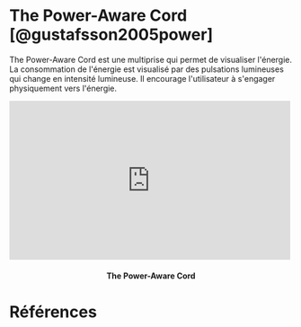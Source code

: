 # The Power-Aware Cord [@gustafsson2005power]

The Power-Aware Cord est une multiprise qui permet de visualiser l'énergie. La consommation de l'énergie est visualisé par des pulsations lumineuses qui change en intensité lumineuse. Il encourage l'utilisateur à s'engager physiquement vers l'énergie.

<iframe src="https://player.vimeo.com/video/34830811" width="500" height="283" frameborder="0" webkitallowfullscreen mozallowfullscreen allowfullscreen></iframe>
<h4 style="text-align:center">The Power-Aware Cord</h4>

# Références